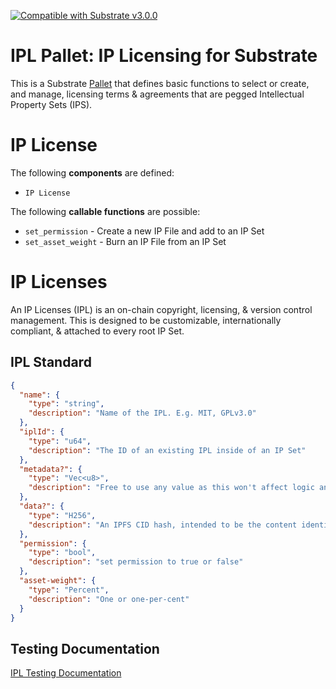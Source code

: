 [![Compatible with Substrate v3.0.0](https://img.shields.io/badge/Substrate-v3.0.0-E6007A)](https://github.com/paritytech/substrate/releases/tag/v3.0.0)

# IPL Pallet: IP Licensing for Substrate

This is a Substrate [Pallet](https://substrate.dev/docs/en/knowledgebase/runtime/pallets) that defines basic functions
to select or create, and manage, licensing terms & agreements that are pegged Intellectual Property Sets (IPS). 

# IP License

The following **components** are defined:

* `IP License`

The following **callable functions** are possible:

* `set_permission` - Create a new IP File and add to an IP Set
* `set_asset_weight` - Burn an IP File from an IP Set

# IP Licenses

An IP Licenses (IPL) is an on-chain copyright, licensing, & version control management. This is designed to be customizable, internationally compliant, & attached to every root IP Set.

## IPL Standard

```json
{
  "name": {
    "type": "string",
    "description": "Name of the IPL. E.g. MIT, GPLv3.0"
  },
  "iplId": {
    "type": "u64",
    "description": "The ID of an existing IPL inside of an IP Set"
  },
  "metadata?": {
    "type": "Vec<u8>",
    "description": "Free to use any value as this won't affect logic and is intended to be used by dApp developers"
  },
  "data?": {
    "type": "H256",
    "description": "An IPFS CID hash, intended to be the content identifier of the actual file, can be taken from CID here: https://cid.ipfs.io by copying the Digest (Hex) field"
  },
  "permission": {
    "type": "bool",
    "description": "set permission to true or false"
  },
  "asset-weight": {
    "type": "Percent",
    "description": "One or one-per-cent"
  }
}
```

## Testing Documentation

[IPL Testing Documentation](https://gist.github.com/arrudagates/877d6d7b56d06ea1a941b73573a28d3f)